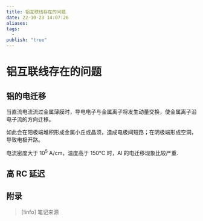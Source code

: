 ```yaml
---
title: 铝互联线存在的问题
date: 22-10-23 14:07:26
aliases: 
tags:
  - 
publish: "true"
---
```


# 铝互联线存在的问题

## 铝的电迁移

当直流电流流过金属薄膜时，导电电子与金属离子将发生动量交换，使金属离子沿电子流的方向迁移。

如此会在阳极端堆积形成金属小丘或晶须，造成电极间短路；在阴极端形成空洞，导致电极开路。

电流密度大于 $10^{5}$ A/cm，温度高于 150°C 时，Al 的电迁移现象比较严重.

## 高 RC 延迟
## 附录

> [!info] 笔记来源
> 

